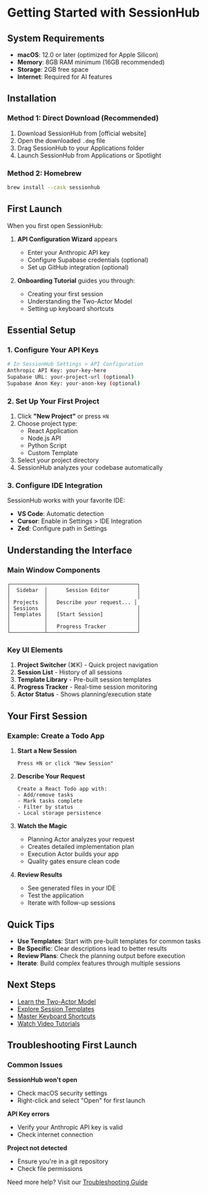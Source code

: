 # Getting Started with SessionHub

## System Requirements

- **macOS**: 12.0 or later (optimized for Apple Silicon)
- **Memory**: 8GB RAM minimum (16GB recommended)
- **Storage**: 2GB free space
- **Internet**: Required for AI features

## Installation

### Method 1: Direct Download (Recommended)

1. Download SessionHub from [official website]
2. Open the downloaded `.dmg` file
3. Drag SessionHub to your Applications folder
4. Launch SessionHub from Applications or Spotlight

### Method 2: Homebrew

```bash
brew install --cask sessionhub
```

## First Launch

When you first open SessionHub:

1. **API Configuration Wizard** appears
   - Enter your Anthropic API key
   - Configure Supabase credentials (optional)
   - Set up GitHub integration (optional)

2. **Onboarding Tutorial** guides you through:
   - Creating your first session
   - Understanding the Two-Actor Model
   - Setting up keyboard shortcuts

## Essential Setup

### 1. Configure Your API Keys

```bash
# In SessionHub Settings > API Configuration
Anthropic API Key: your-key-here
Supabase URL: your-project-url (optional)
Supabase Anon Key: your-anon-key (optional)
```

### 2. Set Up Your First Project

1. Click **"New Project"** or press `⌘N`
2. Choose project type:
   - React Application
   - Node.js API
   - Python Script
   - Custom Template
3. Select your project directory
4. SessionHub analyzes your codebase automatically

### 3. Configure IDE Integration

SessionHub works with your favorite IDE:

- **VS Code**: Automatic detection
- **Cursor**: Enable in Settings > IDE Integration
- **Zed**: Configure path in Settings

## Understanding the Interface

### Main Window Components

```
┌─────────────────────────────────────────┐
│  Sidebar  │      Session Editor         │
│           │                             │
│ Projects  │   Describe your request... │
│ Sessions  │                             │
│ Templates │   [Start Session]           │
│           │                             │
│           │   Progress Tracker          │
└───────────┴─────────────────────────────┘
```

### Key UI Elements

1. **Project Switcher** (⌘K) - Quick project navigation
2. **Session List** - History of all sessions
3. **Template Library** - Pre-built session templates
4. **Progress Tracker** - Real-time session monitoring
5. **Actor Status** - Shows planning/execution state

## Your First Session

### Example: Create a Todo App

1. **Start a New Session**
   ```
   Press ⌘N or click "New Session"
   ```

2. **Describe Your Request**
   ```
   Create a React Todo app with:
   - Add/remove tasks
   - Mark tasks complete
   - Filter by status
   - Local storage persistence
   ```

3. **Watch the Magic**
   - Planning Actor analyzes your request
   - Creates detailed implementation plan
   - Execution Actor builds your app
   - Quality gates ensure clean code

4. **Review Results**
   - See generated files in your IDE
   - Test the application
   - Iterate with follow-up sessions

## Quick Tips

- **Use Templates**: Start with pre-built templates for common tasks
- **Be Specific**: Clear descriptions lead to better results
- **Review Plans**: Check the planning output before execution
- **Iterate**: Build complex features through multiple sessions

## Next Steps

- [Learn the Two-Actor Model](./two-actor-model.md)
- [Explore Session Templates](./templates.md)
- [Master Keyboard Shortcuts](./keyboard-shortcuts.md)
- [Watch Video Tutorials](./video-tutorials.md)

## Troubleshooting First Launch

### Common Issues

**SessionHub won't open**
- Check macOS security settings
- Right-click and select "Open" for first launch

**API Key errors**
- Verify your Anthropic API key is valid
- Check internet connection

**Project not detected**
- Ensure you're in a git repository
- Check file permissions

Need more help? Visit our [Troubleshooting Guide](../troubleshooting/README.md)